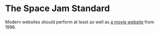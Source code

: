 # The Space Jam Standard
Modern websites should perform at least as well as [a movie website](https://spacejam.com) from 1996.
